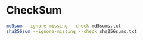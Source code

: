 # CheckSum

```bash
md5sum --ignore-missing --check md5sums.txt
sha256sum --ignore-missing --check sha256sums.txt
```
